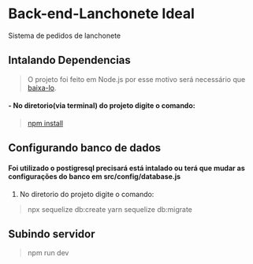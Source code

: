 # Back-end-Lanchonete Ideal
Sistema de pedidos de lanchonete

## Intalando Dependencias
> O projeto foi feito em Node.js por esse motivo será necessário que [baixa-lo](https://nodejs.org/pt-br/download/).
#### - No diretorio(via terminal) do projeto digite o comando:
>[npm install](https://docs.npmjs.com/cli/v6/commands/npm-install)

## Configurando banco de dados 
#### Foi utilizado o postigresql precisará está intalado ou terá que mudar as configurações do banco em src/config/database.js
1. No diretorio do projeto digite o comando: 
> npx sequelize db:create
> yarn sequelize db:migrate

## Subindo servidor
> npm run dev
